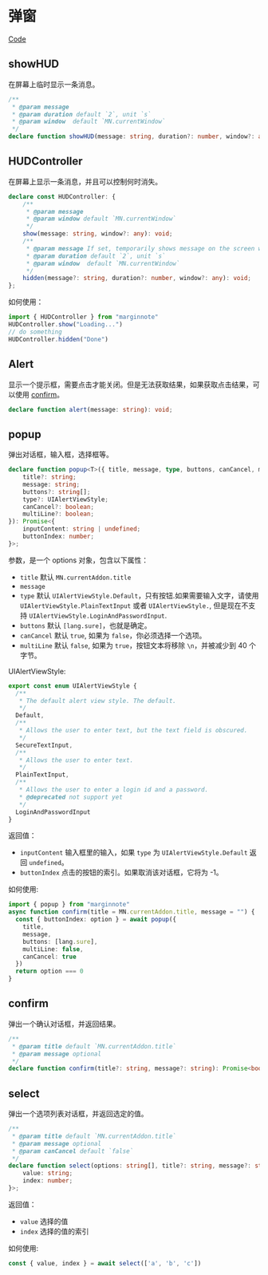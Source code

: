 # 弹窗
[Code](https://github.com/marginnoteapp/ohmymn/blob/main/packages/api/src/high-level/popup.ts)

## showHUD

在屏幕上临时显示一条消息。
```ts
/**
 * @param message
 * @param duration default `2`, unit `s`
 * @param window  default `MN.currentWindow`
 */
declare function showHUD(message: string, duration?: number, window?: any): void;
```

## HUDController

在屏幕上显示一条消息，并且可以控制何时消失。

```ts
declare const HUDController: {
    /**
     * @param message
     * @param window default `MN.currentWindow`
     */
    show(message: string, window?: any): void;
    /**
     * @param message If set, temporarily shows message on the screen when the HUD stops.
     * @param duration default `2`, unit `s`
     * @param window  default `MN.currentWindow`
     */
    hidden(message?: string, duration?: number, window?: any): void;
};
```
如何使用：
```ts
import { HUDController } from "marginnote"
HUDController.show("Loading...")
// do something
HUDController.hidden("Done")
```

## Alert

显示一个提示框，需要点击才能关闭。但是无法获取结果，如果获取点击结果，可以使用 [confirm](#confirm)。
```ts
declare function alert(message: string): void;
```
## popup

弹出对话框，输入框，选择框等。

```ts
declare function popup<T>({ title, message, type, buttons, canCancel, multiLine }: {
    title?: string;
    message: string;
    buttons?: string[];
    type?: UIAlertViewStyle;
    canCancel?: boolean;
    multiLine?: boolean;
}): Promise<{
    inputContent: string | undefined;
    buttonIndex: number;
}>;
```
参数，是一个 options 对象，包含以下属性：

- `title` 默认 `MN.currentAddon.title`
- `message`
- `type` 默认 `UIAlertViewStyle.Default`，只有按钮.如果需要输入文字，请使用 `UIAlertViewStyle.PlainTextInput` 或者 `UIAlertViewStyle.`, 但是现在不支持 `UIAlertViewStyle.LoginAndPasswordInput`.
- `buttons` 默认 `[lang.sure]`，也就是确定。
- `canCancel` 默认 `true`, 如果为 `false`，你必须选择一个选项。
- `multiLine` 默认 `false`, 如果为 `true`，按钮文本将移除 `\n`，并被减少到 40 个字节。

UIAlertViewStyle:
```ts
export const enum UIAlertViewStyle {
  /**
   * The default alert view style. The default.
   */
  Default,
  /**
   * Allows the user to enter text, but the text field is obscured.
   */
  SecureTextInput,
  /**
   * Allows the user to enter text.
   */
  PlainTextInput,
  /**
   * Allows the user to enter a login id and a password.
   * @deprecated not support yet
   */
  LoginAndPasswordInput
}
```

返回值：
- `inputContent` 输入框里的输入，如果 `type` 为 `UIAlertViewStyle.Default` 返回 `undefined`。
- `buttonIndex` 点击的按钮的索引。如果取消该对话框，它将为 -1。

如何使用:
```ts
import { popup } from "marginnote"
async function confirm(title = MN.currentAddon.title, message = "") {
  const { buttonIndex: option } = await popup({
    title,
    message,
    buttons: [lang.sure],
    multiLine: false,
    canCancel: true
  })
  return option === 0
}
```

## confirm

弹出一个确认对话框，并返回结果。
```ts
/**
 * @param title default `MN.currentAddon.title`
 * @param message optional
 */
declare function confirm(title?: string, message?: string): Promise<boolean>;
```

## select

弹出一个选项列表对话框，并返回选定的值。
```ts
/**
 * @param title default `MN.currentAddon.title`
 * @param message optional
 * @param canCancel default `false`
 */
declare function select(options: string[], title?: string, message?: string, canCancel?: boolean): Promise<{
    value: string;
    index: number;
}>;
```
返回值：
- `value` 选择的值
- `index` 选择的值的索引

如何使用:
```ts
const { value, index } = await select(['a', 'b', 'c'])
```